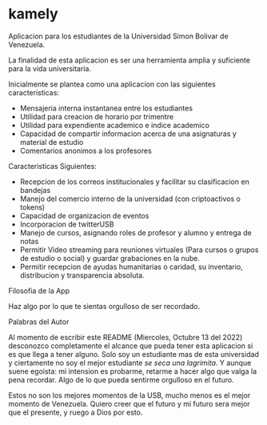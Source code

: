 # kamely

Aplicacion para los estudiantes de la Universidad
Simon Bolivar de Venezuela.

La finalidad de esta aplicacion es ser una herramienta
amplia y suficiente para la vida universitaria.

Inicialmente se plantea como una aplicacion
con las siguientes caracteristicas:

- Mensajeria interna instantanea entre los estudiantes
- Utilidad para creacion de horario por trimentre
- Utilidad para expendiente academico e indice academico
- Capacidad de compartir informacion acerca de una asignaturas y material de estudio
- Comentarios anonimos a los profesores


Caracteristicas Siguientes:

- Recepcion de los correos institucionales y facilitar su clasificacion en bandejas
- Manejo del comercio interno de la universidad (con criptoactivos o tokens)
- Capacidad de organizacion de eventos
- Incorporacion de twitterUSB
- Manejo de cursos, asignando roles de profesor y alumno y entrega de notas
- Permitir Video streaming para reuniones virtuales (Para cursos o grupos de estudio o social) y guardar grabaciones en la nube.
- Permitir recepcion de ayudas humanitarias o caridad, su inventario, distribucion y transparencia absoluta.

Filosofia de la App

Haz algo por lo que te sientas orgulloso de ser recordado.

Palabras del Autor

Al momento de escribir este README (Miercoles, Octubre 13 del 2022) desconozco completamente el alcance que pueda tener esta aplicacion si es que llega a tener alguno. Solo soy un estudiante mas de esta universidad y ciertamente no soy el mejor estudiante *se seca una lagrimita*. 
Y aunque suene egoista: mi intension es probarme, retarme a hacer algo que valga la pena recordar. Algo de lo que pueda sentirme orgulloso en el futuro.

Estos no son los mejores momentos de la USB, mucho menos es el mejor momento de Venezuela. Quiero creer que el futuro y mi futuro sera mejor que el presente, y ruego a Dios por esto.

